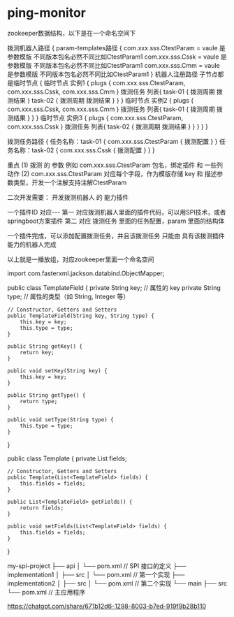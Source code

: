# ping-monitor

zookeeper数据结构，以下是在一个命名空间下

拨测机器人路径 {
	param-templates路径 {
		com.xxx.sss.CtestParam = vaule 是参数模版 不同版本包名必然不同比如CtestParam1
		com.xxx.sss.Cssk = vaule 是参数模版 不同版本包名必然不同比如CtestParam1
		com.xxx.sss.Cmm = vaule 是参数模版 不同版本包名必然不同比如CtestParam1
	}
	机器人注册路径 子节点都是临时节点 {
		临时节点 实例1 {
			plugs {
				com.xxx.sss.CtestParam,
				com.xxx.sss.Cssk,
				com.xxx.sss.Cmm
			}
			拨测任务 列表{
				task-01 {
					拨测周期
					拨测结果
				}
				task-02 {
					拨测周期
					拨测结果
				}
			}
		}
		临时节点 实例2 {
			plugs {
				com.xxx.sss.Cssk,
				com.xxx.sss.Cmm
			}
			拨测任务 列表{
				task-01 {
					拨测周期
					拨测结果
				}
			}
		}
		临时节点 实例3 {
			plugs {
				com.xxx.sss.CtestParam,
				com.xxx.sss.Cssk
			}
			拨测任务 列表{
				task-02 {
					拨测周期
					拨测结果
				}
			}
		}
	}
}

拨测任务路径 {
	任务名称：task-01 {
		com.xxx.sss.CtestParam {
			拨测配置
		}
	}
	任务名称：task-02 {
		com.xxx.sss.Cssk {
			拨测配置
		}
	}
}


重点
(1) 拨测 的 参数  例如 com.xxx.sss.CtestParam  包名，绑定插件 和 一些列动作
(2) com.xxx.sss.CtestParam 对应每个字段，作为模版存储 key  和  描述参数类型，开发一个注解支持注解CtestParam



二次开发需要：
开发拨测机器人 的 能力插件

一个插件ID 对应---
第一 对应拨测机器人里面的插件代码，可以用SPI技术，或者springboot方案插件
第二 对应 拨测任务 里面的任务配置，param 里面的结构体

一个插件完成，可以添加配置拨测任务，并且该拨测任务 只能由 具有该拨测插件能力的机器人完成

以上就是一播放组，对应zookeeper里面一个命名空间

import com.fasterxml.jackson.databind.ObjectMapper;


public class TemplateField {
    private String key;       // 属性的 key
    private String type;      // 属性的类型（如 String, Integer 等）

    // Constructor, Getters and Setters
    public TemplateField(String key, String type) {
        this.key = key;
        this.type = type;
    }

    public String getKey() {
        return key;
    }

    public void setKey(String key) {
        this.key = key;
    }

    public String getType() {
        return type;
    }

    public void setType(String type) {
        this.type = type;
    }
}


public class Template {
    private List<TemplateField> fields;

    // Constructor, Getters and Setters
    public Template(List<TemplateField> fields) {
        this.fields = fields;
    }

    public List<TemplateField> getFields() {
        return fields;
    }

    public void setFields(List<TemplateField> fields) {
        this.fields = fields;
    }
}


my-spi-project
├── api
│   └── pom.xml         // SPI 接口的定义
├── implementation1
│   ├── src
│   └── pom.xml         // 第一个实现
├── implementation2
│   ├── src
│   └── pom.xml         // 第二个实现
└── main
    ├── src
    └── pom.xml         // 主应用程序


https://chatgpt.com/share/671b12d6-1298-8003-b7ed-919f9b28b110
